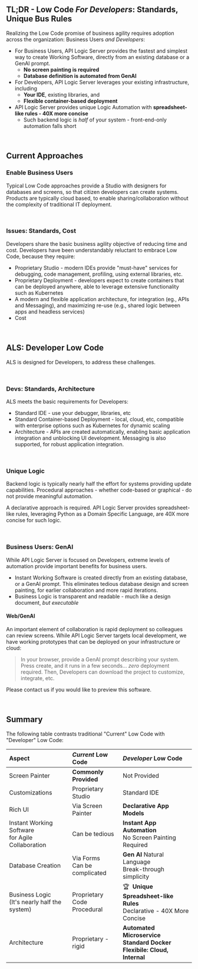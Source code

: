 ## TL;DR - Low Code *For Developers*: Standards, Unique Bus Rules

Realizing the Low Code promise of business agility requires adoption across the organization: Business Users *and Developers*:

* For Business Users, API Logic Server provides the fastest and simplest way to create Working Software, directly from an existing database or a GenAI prompt.  
    * **No screen painting is required**
    * **Database definition is automated from GenAI**
* For Developers, API Logic Server leverages your existing infrastructure, including 
    * **Your IDE**, existing libraries, and
    * **Flexible container-based deployment**
* API Logic Server provides unique Logic Automation with **spreadsheet-like rules - 40X more concise** 
    * Such backend logic is *half* of your system - front-end-only automation falls short

&nbsp;

## Current Approaches

### Enable Business Users

Typical Low Code approaches provide a Studio with designers for databases and screens, so that citizen developers can create systems.  Products are typically cloud based, to enable sharing/collaboration without the complexity of traditional IT deployment.

&nbsp;

### Issues: Standards, Cost

Developers share the basic business agility objective of reducing time and cost.  Developers have been understandably reluctant to embrace Low Code, because they require:

* Proprietary Studio - modern IDEs provide "must-have" services for debugging, code management, profiling, using external libraries, etc.
* Proprietary Deployment - developers expect to create containers that can be deployed anywhere, able to leverage extensive functionality such as Kubernetes
* A modern and flexible application architecture, for integration (eg., APIs and Messaging), and maximizing re-use (e.g., shared logic between apps and headless services)
* Cost

&nbsp;

## ALS: Developer Low Code

ALS is designed for Developers, to address these challenges.

&nbsp;

### Devs: Standards, Architecture

ALS meets the basic requirements for Developers:

* Standard IDE - use your debugger, libraries, etc
* Standard Container-based Deployment - local, cloud, etc, compatible with enterprise options such as Kubernetes for dynamic scaling
* Architecture - APIs are created automatically, enabling basic application integration and unblocking UI development.  Messaging is also supported, for robust application integration.

&nbsp;

### Unique Logic

Backend logic is typically nearly half the effort for systems providing update capabilities.  Procedural approaches - whether code-based or graphical - do not provide meaningful automation.

A declarative approach is required.  API Logic Server provides spreadsheet-like rules, leveraging Python as a Domain Specific Language, are 40X more concise for such logic.

&nbsp;

### Business Users: GenAI 

While API Logic Server is focused on Developers, extreme levels of automation provide important benefits for business users. 

* Instant Working Software is created directly from an existing database, or a GenAI prompt.  This eliminates tedious database design and screen painting, for earlier collaboration and more rapid iterations.
* Business Logic is transparent and readable - much like a design document, *but executable*

#### Web/GenAI

An important element of collaboration is rapid deployment so colleagues can review screens.  While API Logic Server targets local development, we have working prototypes that can be deployed on your infrastructure or cloud:

> In your browser, provide a GenAI prompt describing your system.  Press create, and it runs in a few seconds... *zero* deployment required. Then, Developers can download the project to customize, integrate, etc. 

Please contact us if you would like to preview this software.

&nbsp;

## Summary

The following table contrasts traditional "Current" Low Code with "Developer" Low Code:

| **Aspect** | ***Current* Low Code**  | ***Developer* Low Code** |
:-------|:-----------|:-----------|
| Screen Painter | **Commonly Provided** | Not Provided |
| Customizations | Proprietary Studio | Standard IDE |
| Rich UI | Via Screen Painter | **Declarative App Models** |
| Instant Working Software<br>for Agile Collaboration | Can be tedious | **Instant App Automation**<br>No Screen Painting Required |
| Database Creation | Via Forms <br>Can be complicated | **Gen AI** Natural Language<br>Break-through simplicity |
| Business Logic<br>(It's nearly half the system) | Proprietary Code<br>Procedural | :trophy:&nbsp;&nbsp;**Unique Spreadsheet-like Rules**<br>Declarative - 40X More Concise |
| Architecture | Proprietary - rigid | **Automated Microservice**<br>**Standard Docker**<br>**Flexibile: Cloud, Internal** |

